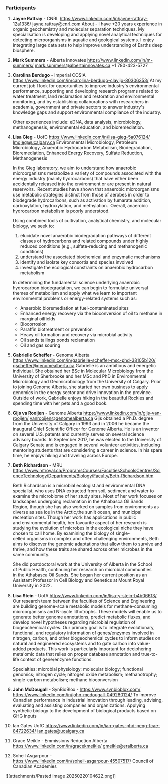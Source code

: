 ### Participants 

1. **Jayne Rattray** - CNRL 
	https://www.linkedin.com/in/jayne-rattray-12a1336/
	jayne.rattray@cnrl.com
	About - I have +20 years experience in organic geochemistry and molecular separation techniques. My specialisation is developing and applying novel analytical techniques for detecting microorganisms in aquatic and geological systems. I enjoy integrating large data sets to help improve understanding of Earths deep biosphere.

2. **Mark Summers** - Alberta Innovates
	https://www.linkedin.com/in/m-summers/
	mark.summers@albertainnovates.ca
	+1 780-423-5727

3. **Carolina Berdugo** - Imperial  COSIA 
	https://www.linkedin.com/in/carolina-berdugo-clavijo-80306353/
	At my current job I look for opportunities to improve industry's environmental performance, supporting and developing research programs related to water treatment, land reclamation and restoration and environmental monitoring, and by establishing collaborations with researchers in academia, government and private sectors to answer industry's knowledge gaps and support environmental compliance of the industry.  
  
	Other experiences include: eDNA, data analysis, microbiology, methanogenesis, environmental education, and bioremediation.

4. **Lisa Gieg** - UofC
	 https://www.linkedin.com/in/lisa-gieg-5a076124/
	 lmgieg@ucalgary.ca
	 Environmental Microbiology, Petroleum Microbiology, Anaerobic Hydrocarbon Metabolism, Biodegradation, Bioremediation, Enhanced Energy Recovery, Sulfate Reduction, Methanogenesis

	In the Gieg laboratory, we aim to understand how anaerobic microorganisms metabolize a variety of compounds associated with the energy industry (mainly hydrocarbons) that have either been accidentally released into the environment or are present in natural reservoirs.  Recent studies have shown that anaerobic microorganisms use metabolic strategies distinct from those of aerobes in order to biodegrade hydrocarbons, such as activation by fumarate addition, carboxylation, hydroxylation, and methylation.  Overall, anaerobic hydrocarbon metabolism is poorly understood.  

	Using combined tools of cultivation, analytical chemistry, and molecular biology, we seek to: 

	1. elucidate novel anaerobic biodegradation pathways of different classes of hydrocarbons and related compounds under highly reduced conditions (e.g., sulfate-reducing and methanogenic conditions)  
	2. understand the associated biochemical and enzymatic mechanisms 
	3. identify and isolate key consortia and species involved 
	4. investigate the ecological constraints on anaerobic hydrocarbon metabolism

	In determining the fundamental science underlying anaerobic hydrocarbon biodegradation, we can begin to formulate universal themes of metabolism and apply what we learn to important environmental problems or energy-related systems such as:

	- Anaerobic bioremediation at fuel-contaminated sites
	- Enhanced energy recovery via the bioconversion of oil to methane in marginal oilfields
	- Biocorrosion
	- Paraffin biotreatment or prevention
	- Heavy oil formation and recovery via microbial activity
	- Oil sands tailings ponds reclamation
	- Oil and gas souring

5. **Gabrielle Scheffer** - Genome Alberta
	https://www.linkedin.com/in/gabrielle-scheffer-msc-phd-38105b120/
	gscheffer@genomealberta.ca
	Gabrielle is an ambitious and energetic individual. She obtained her BSc in Molecular Microbiology from the University of Sherbrooke and her MSc and PhD in Environmental Microbiology and Geomicrobiology from the University of Calgary. Prior to joining Genome Alberta, she started her own business to apply genomics in the energy sector and drive innovation in the province. Outside of work, Gabrielle enjoys hiking in the beautiful Rockies and spending time with her pets and a good book.

6. **Gijs va Rooijen** - Genome Alberta
	https://www.linkedin.com/in/gijs-van-rooijen/
	vanrooijen@genomealberta.ca
	Gijs obtained a Ph.D. degree from the University of Calgary in 1993 and in 2006 he became the inaugural Chief Scientific Officer for Genome Alberta. He is an inventor on several U.S. patents and currently serves on several science advisory boards. In September 2017, he was elected to the University of Calgary Senate and is engaged in several volunteer activities, including mentoring students that are considering a career in science. In his spare time, he enjoys hiking and traveling across Europe.

7. **Beth Richardson** - MRU
	https://www.mtroyal.ca/ProgramsCourses/FacultiesSchoolsCentres/ScienceTechnology/Departments/Biology/Faculty/Beth-Richardson.htm

	Beth Richardson is a microbial ecologist and environmental DNA specialist, who uses DNA extracted from soil, sediment and water to examine the microbiome of her study sites. Most of her work focuses on landscapes undergoing reclamation in the Athabasca Oil Sands Region, though she has also worked on samples from environments as diverse as sea ice in the Arctic,the sunlit ocean, and municipal recreation sites. Though her work has applications in public and environmental health, her favourite aspect of her research is studying the evolution of microbes in the ecological niche they have chosen to call home. By examining the biology of single-celled organisms in complex and often challenging environments, Beth aims to discover the genomic adaptations that allow them to survive and thrive, and how these traits are shared across other microbes in the same community.

	She did postdoctoral work at the University of Alberta in the School of Public Health, continuing her research on microbial communities in the Athabasca Oil Sands. She began her current position as an Assistant Professor in Cell Biology and Genetics at Mount Royal University in 2022.

8. **Lisa Stein** - UofA
	https://www.linkedin.com/in/lisa-y-stein-b4b06613/
	Our research team between the faculties of Science and Engineering are building genome-scale metabolic models for methane-consuming microorganisms and N-cycle lithotrophs. These models will enable us to generate better genome annotations, predict metabolic fluxes, and develop novel hypotheses regarding microbial regulation of biogeochemical cycles. Our primary goal is to integrate evolutionary, functional, and regulatory information of genes/enzymes involved in nitrogen, carbon, and other biogeochemical cycles to inform studies on natural and engineered ecosystems and to gate carbon into value-added products. This work is particularly important for deciphering meta'omic data that relies on proper database annotation and true-to-life context of gene/enzyme functions.  
  
	Specialties: microbial physiology; molecular biology; functional genomics; nitrogen cycle; nitrogen oxide metabolism; methanotrophy; single-carbon metabolism; methane bioconversion

9. **John McDougall** - SynBioBlox - https://www.synbioblox.com/ 
	https://www.linkedin.com/in/john-mcdougall-049280124/
	To improve Canadian performance in industrial innovation through leading, advising, evaluating and assisting companies and organizations.
	Applying synthetic biology to the development of biological products based on GHG inputs


10. Ian Gates UofC
	https://www.linkedin.com/in/ian-gates-phd-peng-fcae-84722634/
	ian.gates@ucalgary.ca


11. Grace Meikle - Emmissions Reduction Alberta
	https://www.linkedin.com/in/gracekmeikle/
	gmeikle@eralberta.ca


12. Soheil Asgarpour -  
	 https://www.linkedin.com/in/soheil-asgarpour-45507517/
	 Council of Canadian Academies

![[attachments/Pasted image 20250220104622.png]]


